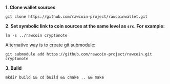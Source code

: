 **1. Clone wallet sources**

```
git clone https://github.com/rawcoin-project/rawcoinwallet.git
```

**2. Set symbolic link to coin sources at the same level as `src`. For example:**

```
ln -s ../rawcoin cryptonote
```

Alternative way is to create git submodule:

```
git submodule add https://github.com/rawcoin-project/rawcoin.git cryptonote
```

**3. Build**

```
mkdir build && cd build && cmake .. && make
```
